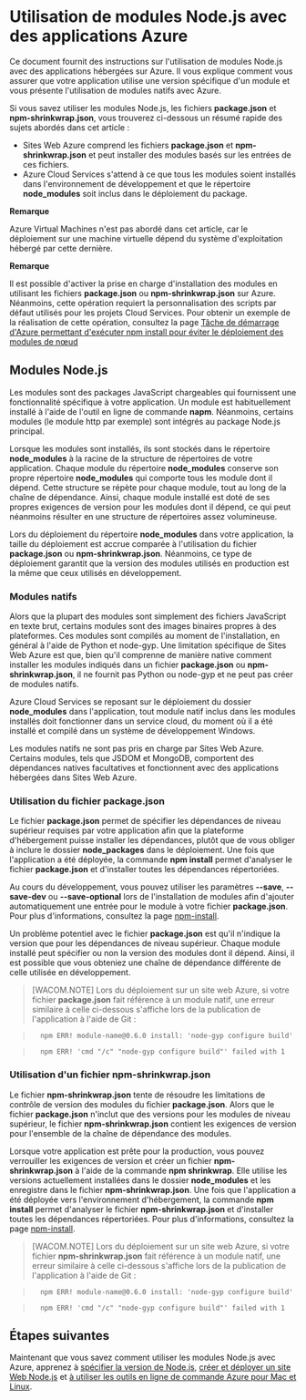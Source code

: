 <properties linkid="develop-nodejs-common-tasks-working-with-node-modules" urlDisplayName="Working with Node.js Modules" pageTitle="Working with Node.js Modules" metaKeywords="" description="" metaCanonical="" services="" documentationCenter="nodejs" title="Using Node.js Modules with Azure applications" authors="larryfr" solutions="" manager="paulettm" editor="mollybos" />

<tags ms.service="na" ms.workload="na" ms.tgt_pltfrm="na" ms.devlang="nodejs" ms.topic="article" ms.date="09/17/2014" ms.author="larryfr" />

# Utilisation de modules Node.js avec des applications Azure

Ce document fournit des instructions sur l'utilisation de modules Node.js avec des applications hébergées sur Azure. Il vous explique comment vous assurer que votre application utilise une version spécifique d'un module et vous présente l'utilisation de modules natifs avec Azure.

Si vous savez utiliser les modules Node.js, les fichiers **package.json** et **npm-shrinkwrap.json**, vous trouverez ci-dessous un résumé rapide des sujets abordés dans cet article :

-   Sites Web Azure comprend les fichiers **package.json** et **npm-shrinkwrap.json** et peut installer des modules basés sur les entrées de ces fichiers.
-   Azure Cloud Services s'attend à ce que tous les modules soient installés dans l'environnement de développement et que le répertoire **node\_modules** soit inclus dans le déploiement du package.

<div class="dev-callout">
<strong>Remarque</strong>
<p>Azure Virtual Machines n'est pas abord&eacute; dans cet article, car le d&eacute;ploiement sur une machine virtuelle d&eacute;pend du syst&egrave;me d'exploitation h&eacute;berg&eacute; par cette derni&egrave;re.</p>
</div>

<div class="dev-callout">
<strong>Remarque</strong>
<p>Il est possible d'activer la prise en charge d'installation des modules en utilisant les fichiers <b>package.json</b> ou <b>npm-shrinkwrap.json</b> sur Azure. N&eacute;anmoins, cette op&eacute;ration requiert la personnalisation des scripts par d&eacute;faut utilis&eacute;s pour les projets Cloud&nbsp;Services. Pour obtenir un exemple de la r&eacute;alisation de cette op&eacute;ration, consultez la page <a href="http://nodeblog.azurewebsites.net/startup-task-to-run-npm-in-azure">T&acirc;che de d&eacute;marrage d'Azure permettant d'ex&eacute;cuter npm install pour &eacute;viter le d&eacute;ploiement des modules de n&oelig;ud</a></p>
</div>

## Modules Node.js

Les modules sont des packages JavaScript chargeables qui fournissent une fonctionnalité spécifique à votre application. Un module est habituellement installé à l'aide de l'outil en ligne de commande **napm**. Néanmoins, certains modules (le module http par exemple) sont intégrés au package Node.js principal.

Lorsque les modules sont installés, ils sont stockés dans le répertoire **node\_modules** à la racine de la structure de répertoires de votre application. Chaque module du répertoire **node\_modules** conserve son propre répertoire **node\_modules** qui comporte tous les module dont il dépend. Cette structure se répète pour chaque module, tout au long de la chaîne de dépendance. Ainsi, chaque module installé est doté de ses propres exigences de version pour les modules dont il dépend, ce qui peut néanmoins résulter en une structure de répertoires assez volumineuse.

Lors du déploiement du répertoire **node\_modules** dans votre application, la taille du déploiement est accrue comparée à l'utilisation du fichier **package.json** ou **npm-shrinkwrap.json**. Néanmoins, ce type de déploiement garantit que la version des modules utilisés en production est la même que ceux utilisés en développement.

### Modules natifs

Alors que la plupart des modules sont simplement des fichiers JavaScript en texte brut, certains modules sont des images binaires propres à des plateformes. Ces modules sont compilés au moment de l'installation, en général à l'aide de Python et node-gyp. Une limitation spécifique de Sites Web Azure est que, bien qu'il comprenne de manière native comment installer les modules indiqués dans un fichier **package.json** ou **npm-shrinkwrap.json**, il ne fournit pas Python ou node-gyp et ne peut pas créer de modules natifs.

Azure Cloud Services se reposant sur le déploiement du dossier **node\_modules** dans l'application, tout module natif inclus dans les modules installés doit fonctionner dans un service cloud, du moment où il a été installé et compilé dans un système de développement Windows.

Les modules natifs ne sont pas pris en charge par Sites Web Azure. Certains modules, tels que JSDOM et MongoDB, comportent des dépendances natives facultatives et fonctionnent avec des applications hébergées dans Sites Web Azure.

### Utilisation du fichier package.json

Le fichier **package.json** permet de spécifier les dépendances de niveau supérieur requises par votre application afin que la plateforme d'hébergement puisse installer les dépendances, plutôt que de vous obliger à inclure le dossier **node\_packages** dans le déploiement. Une fois que l'application a été déployée, la commande **npm install** permet d'analyser le fichier **package.json** et d'installer toutes les dépendances répertoriées.

Au cours du développement, vous pouvez utiliser les paramètres **--save**, **--save-dev** ou **--save-optional** lors de l'installation de modules afin d'ajouter automatiquement une entrée pour le module à votre fichier **package.json**. Pour plus d'informations, consultez la page [npm-install][npm-install].

Un problème potentiel avec le fichier **package.json** est qu'il n'indique la version que pour les dépendances de niveau supérieur. Chaque module installé peut spécifier ou non la version des modules dont il dépend. Ainsi, il est possible que vous obteniez une chaîne de dépendance différente de celle utilisée en développement.

> [WACOM.NOTE]
> Lors du déploiement sur un site web Azure, si votre fichier **package.json** fait référence à un module natif, une erreur similaire à celle ci-dessous s'affiche lors de la publication de l'application à l'aide de Git :

>       npm ERR! module-name@0.6.0 install: 'node-gyp configure build'

>       npm ERR! 'cmd "/c" "node-gyp configure build"' failed with 1    

### Utilisation d'un fichier npm-shrinkwrap.json

Le fichier **npm-shrinkwrap.json** tente de résoudre les limitations de contrôle de version des modules du fichier **package.json**. Alors que le fichier **package.json** n'inclut que des versions pour les modules de niveau supérieur, le fichier **npm-shrinkwrap.json** contient les exigences de version pour l'ensemble de la chaîne de dépendance des modules.

Lorsque votre application est prête pour la production, vous pouvez verrouiller les exigences de version et créer un fichier **npm-shrinkwrap.json** à l'aide de la commande **npm shrinkwrap**. Elle utilise les versions actuellement installées dans le dossier **node\_modules** et les enregistre dans le fichier **npm-shrinkwrap.json**. Une fois que l'application a été déployée vers l'environnement d'hébergement, la commande **npm install** permet d'analyser le fichier **npm-shrinkwrap.json** et d'installer toutes les dépendances répertoriées. Pour plus d'informations, consultez la page [npm-install][npm-install].

> [WACOM.NOTE]
> Lors du déploiement sur un site web Azure, si votre fichier **npm-shrinkwrap.json** fait référence à un module natif, une erreur similaire à celle ci-dessous s'affiche lors de la publication de l'application à l'aide de Git :

>       npm ERR! module-name@0.6.0 install: 'node-gyp configure build'

>       npm ERR! 'cmd "/c" "node-gyp configure build"' failed with 1

## Étapes suivantes

Maintenant que vous savez comment utiliser les modules Node.js avec Azure, apprenez à [spécifier la version de Node.js][spécifier la version de Node.js], [créer et déployer un site Web Node.js][créer et déployer un site Web Node.js] et [à utiliser les outils en ligne de commande Azure pour Mac et Linux][à utiliser les outils en ligne de commande Azure pour Mac et Linux].

  [npm-install]: https://npmjs.org/doc/install.html
  [spécifier la version de Node.js]: /fr-fr/documentation/articles/nodejs-specify-node-version-azure-apps/
  [créer et déployer un site Web Node.js]: /fr-fr/documentation/articles/web-sites-nodejs-develop-deploy-mac/
  [à utiliser les outils en ligne de commande Azure pour Mac et Linux]: /fr-fr/documentation/articles/xplat-cli/
